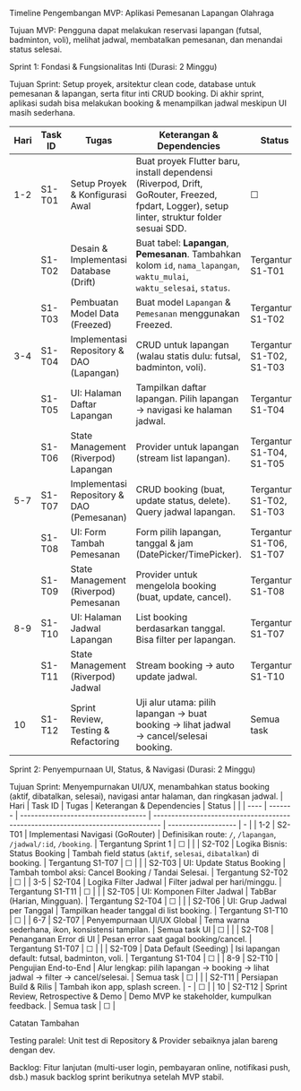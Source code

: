 Timeline Pengembangan MVP: Aplikasi Pemesanan Lapangan Olahraga

Tujuan MVP: Pengguna dapat melakukan reservasi lapangan (futsal, badminton, voli), melihat jadwal, membatalkan pemesanan, dan menandai status selesai.

Sprint 1: Fondasi & Fungsionalitas Inti (Durasi: 2 Minggu)

Tujuan Sprint: Setup proyek, arsitektur clean code, database untuk pemesanan & lapangan, serta fitur inti CRUD booking. Di akhir sprint, aplikasi sudah bisa melakukan booking & menampilkan jadwal meskipun UI masih sederhana.

| Hari | Task ID | Tugas                                     | Keterangan & Dependencies                                                                                                                    | Status                    |   |
| ---- | ------- | ----------------------------------------- | -------------------------------------------------------------------------------------------------------------------------------------------- | ------------------------- | - |
| 1-2  | S1-T01  | Setup Proyek & Konfigurasi Awal           | Buat proyek Flutter baru, install dependensi (Riverpod, Drift, GoRouter, Freezed, fpdart, Logger), setup linter, struktur folder sesuai SDD. | ☐                         |   |
|      | S1-T02  | Desain & Implementasi Database (Drift)    | Buat tabel: **Lapangan**, **Pemesanan**. Tambahkan kolom `id`, `nama_lapangan`, `waktu_mulai`, `waktu_selesai`, `status`.                    | Tergantung S1-T01         | ☐ |
|      | S1-T03  | Pembuatan Model Data (Freezed)            | Buat model `Lapangan` & `Pemesanan` menggunakan Freezed.                                                                                     | Tergantung S1-T02         | ☐ |
| 3-4  | S1-T04  | Implementasi Repository & DAO (Lapangan)  | CRUD untuk lapangan (walau statis dulu: futsal, badminton, voli).                                                                            | Tergantung S1-T02, S1-T03 | ☐ |
|      | S1-T05  | UI: Halaman Daftar Lapangan               | Tampilkan daftar lapangan. Pilih lapangan → navigasi ke halaman jadwal.                                                                      | Tergantung S1-T04         | ☐ |
|      | S1-T06  | State Management (Riverpod) Lapangan      | Provider untuk lapangan (stream list lapangan).                                                                                              | Tergantung S1-T04, S1-T05 | ☐ |
| 5-7  | S1-T07  | Implementasi Repository & DAO (Pemesanan) | CRUD booking (buat, update status, delete). Query jadwal lapangan.                                                                           | Tergantung S1-T02, S1-T03 | ☐ |
|      | S1-T08  | UI: Form Tambah Pemesanan                 | Form pilih lapangan, tanggal & jam (DatePicker/TimePicker).                                                                                  | Tergantung S1-T06, S1-T07 | ☐ |
|      | S1-T09  | State Management (Riverpod) Pemesanan     | Provider untuk mengelola booking (buat, update, cancel).                                                                                     | Tergantung S1-T08         | ☐ |
| 8-9  | S1-T10  | UI: Halaman Jadwal Lapangan               | List booking berdasarkan tanggal. Bisa filter per lapangan.                                                                                  | Tergantung S1-T07         | ☐ |
|      | S1-T11  | State Management (Riverpod) Jadwal        | Stream booking → auto update jadwal.                                                                                                         | Tergantung S1-T10         | ☐ |
| 10   | S1-T12  | Sprint Review, Testing & Refactoring      | Uji alur utama: pilih lapangan → buat booking → lihat jadwal → cancel/selesai booking.                                                       | Semua task                | ☐ |

Sprint 2: Penyempurnaan UI, Status, & Navigasi (Durasi: 2 Minggu)

Tujuan Sprint: Menyempurnakan UI/UX, menambahkan status booking (aktif, dibatalkan, selesai), navigasi antar halaman, dan ringkasan jadwal.
| Hari | Task ID | Tugas                               | Keterangan & Dependencies                                                        | Status              |   |
| ---- | ------- | ----------------------------------- | -------------------------------------------------------------------------------- | ------------------- | - |
| 1-2  | S2-T01  | Implementasi Navigasi (GoRouter)    | Definisikan route: `/`, `/lapangan`, `/jadwal/:id`, `/booking`.                  | Tergantung Sprint 1 | ☐ |
|      | S2-T02  | Logika Bisnis: Status Booking       | Tambah field status (`aktif`, `selesai`, `dibatalkan`) di booking.               | Tergantung S1-T07   | ☐ |
|      | S2-T03  | UI: Update Status Booking           | Tambah tombol aksi: Cancel Booking / Tandai Selesai.                             | Tergantung S2-T02   | ☐ |
| 3-5  | S2-T04  | Logika Filter Jadwal                | Filter jadwal per hari/minggu.                                                   | Tergantung S1-T11   | ☐ |
|      | S2-T05  | UI: Komponen Filter Jadwal          | TabBar (Harian, Mingguan).                                                       | Tergantung S2-T04   | ☐ |
|      | S2-T06  | UI: Grup Jadwal per Tanggal         | Tampilkan header tanggal di list booking.                                        | Tergantung S1-T10   | ☐ |
| 6-7  | S2-T07  | Penyempurnaan UI/UX Global          | Tema warna sederhana, ikon, konsistensi tampilan.                                | Semua task UI       | ☐ |
|      | S2-T08  | Penanganan Error di UI              | Pesan error saat gagal booking/cancel.                                           | Tergantung S1-T07   | ☐ |
|      | S2-T09  | Data Default (Seeding)              | Isi lapangan default: futsal, badminton, voli.                                   | Tergantung S1-T04   | ☐ |
| 8-9  | S2-T10  | Pengujian End-to-End                | Alur lengkap: pilih lapangan → booking → lihat jadwal → filter → cancel/selesai. | Semua task          | ☐ |
|      | S2-T11  | Persiapan Build & Rilis             | Tambah ikon app, splash screen.                                                  | -                   | ☐ |
| 10   | S2-T12  | Sprint Review, Retrospective & Demo | Demo MVP ke stakeholder, kumpulkan feedback.                                     | Semua task          | ☐ |

Catatan Tambahan

Testing paralel: Unit test di Repository & Provider sebaiknya jalan bareng dengan dev.

Backlog: Fitur lanjutan (multi-user login, pembayaran online, notifikasi push, dsb.) masuk backlog sprint berikutnya setelah MVP stabil.